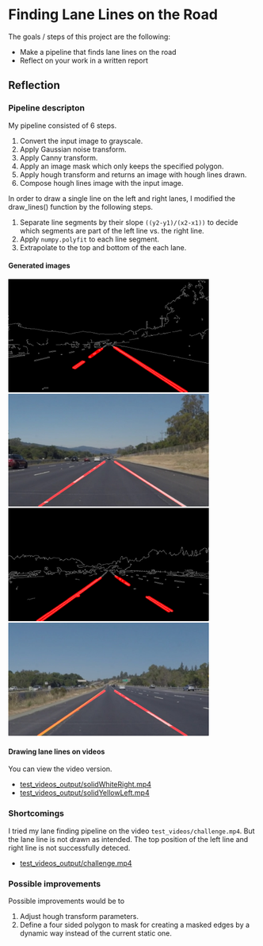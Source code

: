 # Finding Lane Lines on the Road

The goals / steps of this project are the following:
* Make a pipeline that finds lane lines on the road
* Reflect on your work in a written report

## Reflection

### Pipeline descripton

My pipeline consisted of 6 steps.

1. Convert the input image to grayscale.
2. Apply Gaussian noise transform.
3. Apply Canny transform.
4. Apply an image mask which only keeps the specified polygon.
5. Apply hough transform and returns an image with hough lines drawn. 
6. Compose hough lines image with the input image.

In order to draw a single line on the left and right lanes, I modified the draw_lines() function by the following steps.

1. Separate line segments by their slope `((y2-y1)/(x2-x1))` to decide which segments are part of the left line vs. the right line. 
2. Apply `numpy.polyfit` to each line segment.
3. Extrapolate to the top and bottom of the each lane.

#### Generated images

<img src="test_images_edge/solidWhiteRight.jpg" width="405" alt="" />
<img src="test_images_output/solidWhiteRight.jpg" width="405" alt="" />

<img src="test_images_edge/solidYellowLeft.jpg" width="405" alt="" />
<img src="test_images_output/solidYellowLeft.jpg" width="405" alt="" />

#### Drawing lane lines on videos

You can view the video version.

* <a href="test_videos_output/solidWhiteRight.mp4">test_videos_output/solidWhiteRight.mp4</a>
* <a href="test_videos_output/solidYellowLeft.mp4">test_videos_output/solidYellowLeft.mp4</a>

### Shortcomings

I tried my lane finding pipeline on the video `test_videos/challenge.mp4`. But the lane line is not drawn 
as intended. The top position of the left line and right line is not successfully deteced. 

* <a href="test_videos_output/challenge.mp4">test_videos_output/challenge.mp4</a>

### Possible improvements

Possible improvements would be to 

1. Adjust hough transform parameters. 
2. Define a four sided polygon to mask for creating a masked edges by a dynamic way instead of the current static one.
